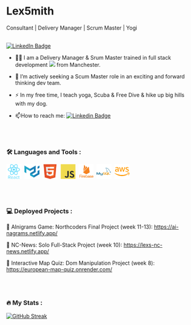 # Lex5mith

Consultant | Delivery Manager | Scrum Master | Yogi
<br></br>

<div id="badges">
  <a href="https://www.linkedin.com/in/lex-smith-084a6a42/">
    <img src="https://img.shields.io/badge/LinkedIn-blue?style=for-the-badge&logo=linkedin&logoColor=white" alt="LinkedIn Badge"/>

  </a>
</div>


- :woman_technologist: I am a Delivery Manager & Srum Master trained in full stack development <img src="https://media.giphy.com/media/WUlplcMpOCEmTGBtBW/giphy.gif" width="30"> from Manchester.

- :telescope: I’m actively seeking a Scum Master role in an exciting and forward thinking dev team.


- :zap: In my free time, I teach yoga, Scuba & Free Dive & hike up big hills with my dog. 

- :mailbox:How to reach me: [![Linkedin Badge](https://img.shields.io/badge/-kakbar-blue?style=flat&logo=Linkedin&logoColor=white)](your-linkedin-url)

<br></br>


### :hammer_and_wrench: Languages and Tools :


<div>

  <img src="https://github.com/devicons/devicon/blob/master/icons/react/react-original-wordmark.svg" title="React" alt="React" width="40" height="40"/>&nbsp;
  <img src="https://github.com/devicons/devicon/blob/master/icons/materialui/materialui-original.svg" title="Material UI" alt="Material UI" width="40" height="40"/>&nbsp;
  <img src="https://github.com/devicons/devicon/blob/master/icons/html5/html5-original.svg" title="HTML5" alt="HTML" width="40" height="40"/>&nbsp;
  <img src="https://github.com/devicons/devicon/blob/master/icons/javascript/javascript-original.svg" title="JavaScript" alt="JavaScript" width="40" height="40"/>&nbsp;
  <img src="https://github.com/devicons/devicon/blob/master/icons/firebase/firebase-plain-wordmark.svg" title="Firebase" alt="Firebase" width="40" height="40"/>&nbsp;
  <img src="https://github.com/devicons/devicon/blob/master/icons/mysql/mysql-original-wordmark.svg" title="MySQL"  alt="MySQL" width="40" height="40"/>&nbsp;
  <img src="https://github.com/devicons/devicon/blob/master/icons/amazonwebservices/amazonwebservices-plain-wordmark.svg" title="AWS" alt="AWS" width="40" height="40"/>&nbsp;
  
</div>

<br></br>

### 💻 Deployed Projects :

🚂 AInigrams Game: Northcoders Final Project (week 11-13): https://ai-nagrams.netlify.app/

🍎 NC-News: Solo Full-Stack Project (week 10): https://lexs-nc-news.netlify.app/

🍐 Interactive Map Quiz: Dom Manipulation Project (week 8): https://european-map-quiz.onrender.com/

<br></br>


### :fire: My Stats :


[![GitHub Streak](http://github-readme-streak-stats.herokuapp.com?user=Lex5mith&theme=dark)](https://git.io/streak-stats)

